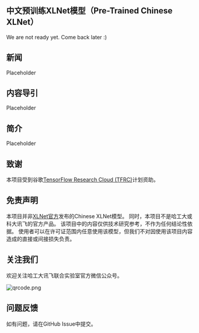## 中文预训练XLNet模型（Pre-Trained Chinese XLNet）
We are not ready yet. Come back later :)


## 新闻
Placeholder


## 内容导引
Placeholder


## 简介
Placeholder


## 致谢
本项目受到谷歌[TensorFlow Research Cloud (TFRC)](https://www.tensorflow.org/tfrc)计划资助。

## 免责声明
本项目并非[XLNet官方](https://github.com/zihangdai/xlnet)发布的Chinese XLNet模型。
同时，本项目不是哈工大或科大讯飞的官方产品。
该项目中的内容仅供技术研究参考，不作为任何结论性依据。
使用者可以在许可证范围内任意使用该模型，但我们不对因使用该项目内容造成的直接或间接损失负责。

## 关注我们
欢迎关注哈工大讯飞联合实验室官方微信公众号。

![qrcode.png](https://github.com/ymcui/cmrc2019/raw/master/qrcode.jpg)

## 问题反馈
如有问题，请在GitHub Issue中提交。



